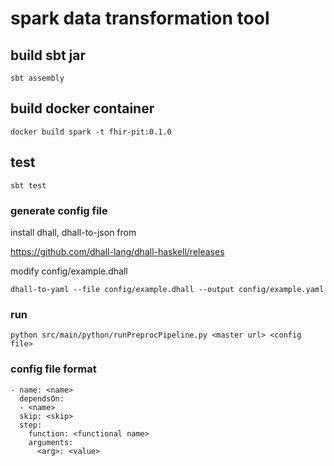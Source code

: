 # spark data transformation tool #

## build sbt jar

```
sbt assembly
```

## build docker container

```
docker build spark -t fhir-pit:0.1.0
```

## test

```
sbt test
```


### generate config file

install dhall, dhall-to-json from

https://github.com/dhall-lang/dhall-haskell/releases

modify config/example.dhall

```
dhall-to-yaml --file config/example.dhall --output config/example.yaml
```

### run
```
python src/main/python/runPreprocPipeline.py <master url> <config file>
```

### config file format
```
- name: <name>
  dependsOn: 
  - <name>
  skip: <skip>
  step:
    function: <functional name>
    arguments:
      <arg>: <value>
```



